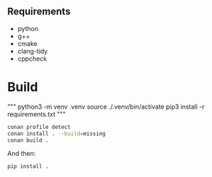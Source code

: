 ## Requirements

* python
* g++
* cmake
* clang-tidy
* cppcheck

# Build

"""
python3 -m venv .venv
source ./.venv/bin/activate
pip3 install -r requirements.txt
"""

``` bash
conan profile detect
conan install . --build=missing
conan build .

```
And then:

```bash
pip install .
```
